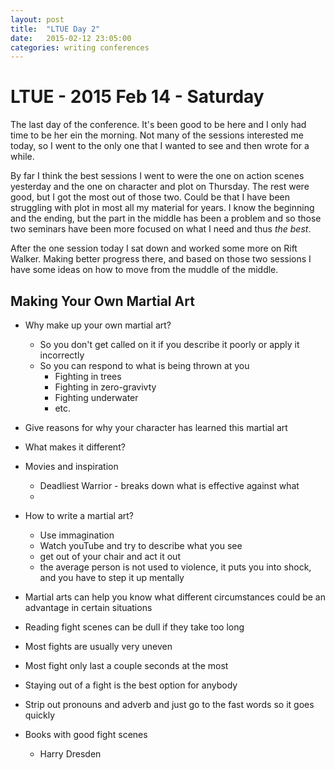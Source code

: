 ```yaml
---
layout: post
title:  "LTUE Day 2"
date:   2015-02-12 23:05:00
categories: writing conferences 
---
```

# LTUE - 2015 Feb 14 - Saturday

The last day of the conference. It's been good to be here and I only had time to be her ein the morning. Not many of the sessions interested me today, so I went to the only one that I wanted to see and then wrote for a while.

By far I think the best sessions I went to were the one on action scenes yesterday and the one on character and plot on Thursday. The rest were good, but I got the most out of those two. Could be that I have been struggling with plot in most all my material for years. I know the beginning and the ending, but the part in the middle has been a problem and so those two seminars have been more focused on what I need and thus _the best_.

After the one session today I sat down and worked some more on Rift Walker. Making better progress there, and based on those two sessions I have some ideas on how to move from the muddle of the middle.

## Making Your Own Martial Art

* Why make up your own martial art?
    - So you don't get called on it if you describe it poorly or apply it incorrectly
    - So you can respond to what is being thrown at you
        + Fighting in trees
        + Fighting in zero-gravivty
        + Fighting underwater
        + etc.

* Give reasons for why your character has learned this martial art

* What makes it different?

* Movies and inspiration
    - Deadliest Warrior - breaks down what is effective against what
    - 

* How to write a martial art?
    - Use immagination
    - Watch youTube and try to describe what you see
    - get out of your chair and act it out
    - the average person is not used to violence, it puts you into shock, and you have to step it up mentally

* Martial arts can help you know what different circumstances could be an advantage in certain situations

- Reading fight scenes can be dull if they take too long

- Most fights are usually very uneven
- Most fight only last a couple seconds at the most
- Staying out of a fight is the best option for anybody

- Strip out pronouns and adverb and just go to the fast words so it goes quickly

- Books with good fight scenes
    + Harry Dresden
